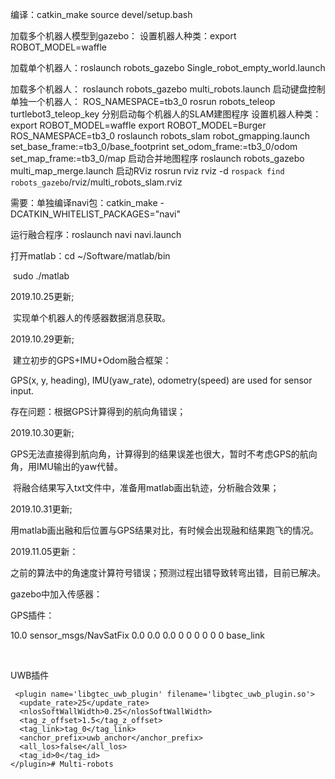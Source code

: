 编译：catkin_make
source devel/setup.bash

加载多个机器人模型到gazebo：
	设置机器人种类：export ROBOT_MODEL=waffle

加载单个机器人：roslaunch robots_gazebo Single_robot_empty_world.launch

加载多个机器人：	roslaunch robots_gazebo multi_robots.launch
启动键盘控制单独一个机器人：
	ROS_NAMESPACE=tb3_0 rosrun robots_teleop turtlebot3_teleop_key
分别启动每个机器人的SLAM建图程序
	设置机器人种类：export ROBOT_MODEL=waffle
		       export ROBOT_MODEL=Burger
	ROS_NAMESPACE=tb3_0 roslaunch robots_slam robot_gmapping.launch set_base_frame:=tb3_0/base_footprint set_odom_frame:=tb3_0/odom set_map_frame:=tb3_0/map
启动合并地图程序
	roslaunch robots_gazebo multi_map_merge.launch
启动RViz
	rosrun rviz rviz -d `rospack find robots_gazebo`/rviz/multi_robots_slam.rviz



需要：单独编译navi包：catkin_make  -DCATKIN_WHITELIST_PACKAGES="navi"

运行融合程序：roslaunch navi navi.launch



打开matlab：cd ~/Software/matlab/bin

​						sudo ./matlab



2019.10.25更新;

​	实现单个机器人的传感器数据消息获取。

2019.10.29更新;

​	建立初步的GPS+IMU+Odom融合框架：

GPS(x, y, heading), IMU(yaw_rate), odometry(speed) are used for sensor input.

存在问题：根据GPS计算得到的航向角错误；

2019.10.30更新;

​	GPS无法直接得到航向角，计算得到的结果误差也很大，暂时不考虑GPS的航向角，用IMU输出的yaw代替。

​	将融合结果写入txt文件中，准备用matlab画出轨迹，分析融合效果；

2019.10.31更新;

​	用matlab画出融和后位置与GPS结果对比，有时候会出现融和结果跑飞的情况。



2019.11.05更新：

​	之前的算法中的角速度计算符号错误；预测过程出错导致转弯出错，目前已解决。



gazebo中加入传感器：

GPS插件：

<gazebo>
      <plugin name="gps" filename="libhector_gazebo_ros_gps.so">
          <updateRate>10.0</updateRate>
          <topicName>sensor_msgs/NavSatFix</topicName>
          <gaussianNoise>0.0 0.0 0.0</gaussianNoise>
          <offset>0 0 0</offset>
          <velocityGaussianNoise>0 0 0</velocityGaussianNoise>
          <frameId>base_link</frameId>
      </plugin>
  </gazebo>

​	

UWB插件

     <plugin name='libgtec_uwb_plugin' filename='libgtec_uwb_plugin.so'>
      <update_rate>25</update_rate>
      <nlosSoftWallWidth>0.25</nlosSoftWallWidth>
      <tag_z_offset>1.5</tag_z_offset>
      <tag_link>tag_0</tag_link>
      <anchor_prefix>uwb_anchor</anchor_prefix>
      <all_los>false</all_los>
      <tag_id>0</tag_id>
    </plugin># Multi-robots
